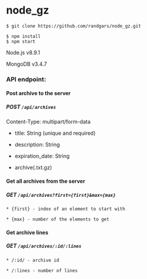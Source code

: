 # node_gz

    $ git clone https://github.com/randgars/node_gz.git

    $ npm install
    $ npm start

Node.js v8.9.1

MongoDB v3.4.7

### API endpoint:
#### Post archive to the server
##### POST ```/api/archives```
Content-Type: multipart/form-data

  * title: String (unique and required)
  
  * description: String
  
  * expiration_date: String
  
  * archive(.txt.gz)
  
#### Get all archives from the server
##### GET ```/api/archives?first={first}&max={max}```
    * {first} - index of an element to start with

    * {max} - number of the elements to get

#### Get archive lines
##### GET ```/api/archives/:id/:lines```
    * /:id/ - archive id

    * /:lines - number of lines
